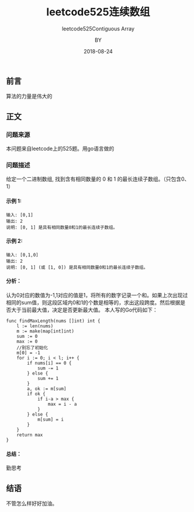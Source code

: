 ﻿---
layout:     post
title:      leetcode525连续数组
subtitle:   leetcode525Contiguous Array
date:       2018-08-24
author:     BY
header-img: img/post-bg-universe.jpg
catalog: true
tags:
    - Blog
---


## 前言

算法的力量是伟大的

## 正文

### 问题来源

本问题来自leetcode上的525题。用go语言做的

### 问题描述

给定一个二进制数组, 找到含有相同数量的 0 和 1 的最长连续子数组。（只包含0、1）

#### 示例 1:
```
输入: [0,1]
输出: 2
说明: [0, 1] 是具有相同数量0和1的最长连续子数组。
``` 
#### 示例 2:
```
输入: [0,1,0]
输出: 2
说明: [0, 1] (或 [1, 0]) 是具有相同数量0和1的最长连续子数组。
``` 

#### 分析：
认为0对应的数值为-1,1对应的值是1，将所有的数字记录一个和。如果上次出现过相同的sum值，则这段区域内0和1的个数是相等的，求出这段跨度。然后根据是否大于当前最大值，决定是否更新最大值。
本人写的Go代码如下： 
```
func findMaxLength(nums []int) int {
	l := len(nums)
	m := make(map[int]int)
	sum := 0
	max := 0
	//别忘了初始化
    m[0] = -1
	for i := 0; i < l; i++ {
		if nums[i] == 0 {
			sum -= 1
		} else {
			sum += 1
		}
		a, ok := m[sum]
		if ok {
			if i-a > max {
				max = i - a
			}
		} else {
			m[sum] = i
		}
	}
	return max
}
```
#### 总结：
勤思考

## 结语
不管怎么样好好加油。
